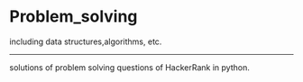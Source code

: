 # Problem_solving
including data structures,algorithms, etc.
_________________________________________________
solutions of problem solving questions of HackerRank in python.
